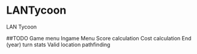 LANTycoon
=========

LAN Tycoon

##TODO
Game menu
Ingame Menu
Score calculation
Cost calculation
End (year) turn stats
Valid location pathfinding
